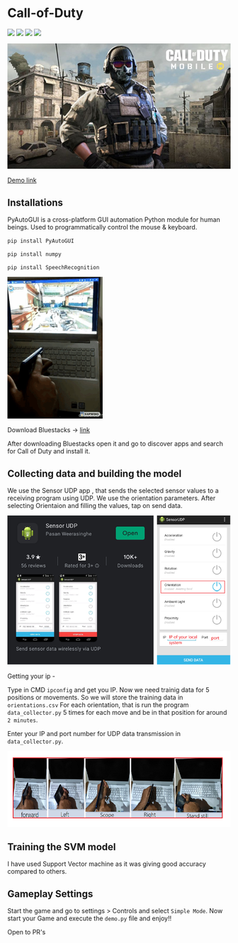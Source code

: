 # Call-of-Duty

![](https://img.shields.io/badge/license-MIT-yellowgreen)  ![](https://img.shields.io/badge/python-3.8-red) ![](https://img.shields.io/badge/views-82.8k-lightblue?style=flat&logo=linkedin) ![](https://img.shields.io/badge/likes-4.1k-lightblue?style=flat&logo=linkedin)

![](images/codmr.jpg)

[Demo link](https://www.linkedin.com/feed/update/urn:li:activity:6779814634418401280/)

## Installations 

PyAutoGUI is a cross-platform GUI automation Python module for human beings. Used to programmatically control the mouse & keyboard.

```
pip install PyAutoGUI
```

```
pip install numpy
```

```
pip install SpeechRecognition
```

![](demogif.gif)

Download Bluestacks -> [link](https://www.bluestacks.com/)

After downloading Bluestacks open it and go to discover apps and search for Call of Duty and install it.


## Collecting data and building the model

We use the Sensor UDP app , that sends the selected sensor values to a receiving program using UDP. We use the orientation parameters.
After selecting Orientaion and filling the values, tap on send data.

![](images/zz.png)

Getting your ip - 

Type in CMD `ipconfig` and get you IP. Now we need trainig data for 5 positions or movements. So we will store the training data in `orientations.csv`
For each orientation, that is run the program `data_collector.py` 5 times for each move and be in that position for around `2 minutes`.

Enter your IP and port number for UDP data transmission in `data_collector.py`.


![](movements.png)

## Training the SVM model

I have used Support Vector machine as it was giving good accuracy compared to others.

## Gameplay Settings

Start the game and go to settings > Controls and select `Simple Mode`.
Now start your Game and execute the `demo.py` file and enjoy!!

Open to PR's
